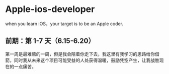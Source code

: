 # Apple-ios-developer
when you learn iOS，your target is to be an Apple coder.
## 前期：第 1-7 天（6.15-6.20）
第一周是最难熬的一周，但是我会陪着你走下去，我这里有我学习的思路给你借箭，同时我从未来这个项目可能受益的人处获得温暖，鼓励凭空产生，让我战胜现在的一点痛苦。

